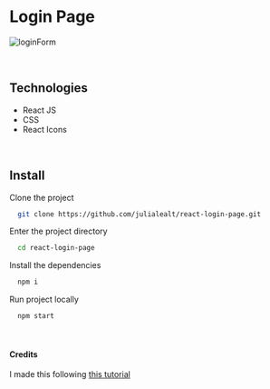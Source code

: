 # Login Page
![loginForm](https://github.com/julialealt/react-login-page/assets/84246834/28f88253-df05-4efc-9b68-070d3badfe88)

<br>

## Technologies

- React JS
- CSS
- React Icons

<br> 

## Install 

Clone the project

```bash
  git clone https://github.com/julialealt/react-login-page.git
```

Enter the project directory

```bash
  cd react-login-page
```

Install the dependencies

```bash
  npm i
```

Run project locally

```bash
  npm start
```

<br> 

#### Credits 
I made this following [this tutorial](https://youtu.be/kghwFYOJiNg?si=aXX0IrGzorlYSKka)
